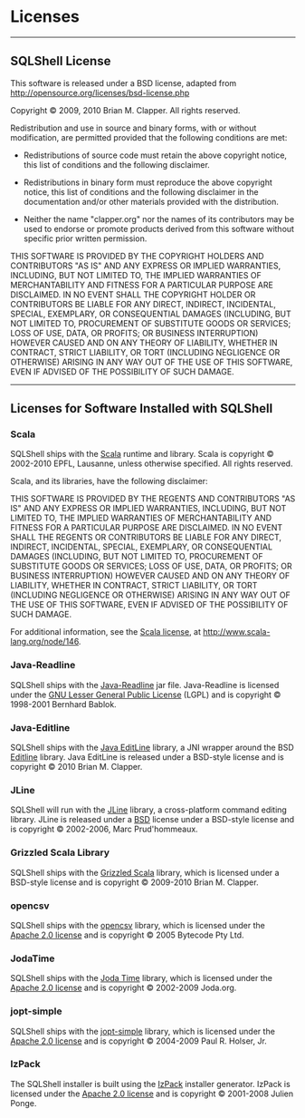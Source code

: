 Licenses
========

---

## SQLShell License

This software is released under a BSD license, adapted from
<http://opensource.org/licenses/bsd-license.php>

Copyright &copy; 2009, 2010 Brian M. Clapper.
All rights reserved.

Redistribution and use in source and binary forms, with or without
modification, are permitted provided that the following conditions are met:

* Redistributions of source code must retain the above copyright notice,
  this list of conditions and the following disclaimer.

* Redistributions in binary form must reproduce the above copyright notice,
  this list of conditions and the following disclaimer in the documentation
  and/or other materials provided with the distribution.

* Neither the name "clapper.org" nor the names of its contributors may be
  used to endorse or promote products derived from this software without
  specific prior written permission.

THIS SOFTWARE IS PROVIDED BY THE COPYRIGHT HOLDERS AND CONTRIBUTORS "AS IS"
AND ANY EXPRESS OR IMPLIED WARRANTIES, INCLUDING, BUT NOT LIMITED TO, THE
IMPLIED WARRANTIES OF MERCHANTABILITY AND FITNESS FOR A PARTICULAR PURPOSE
ARE DISCLAIMED. IN NO EVENT SHALL THE COPYRIGHT HOLDER OR CONTRIBUTORS BE
LIABLE FOR ANY DIRECT, INDIRECT, INCIDENTAL, SPECIAL, EXEMPLARY, OR
CONSEQUENTIAL DAMAGES (INCLUDING, BUT NOT LIMITED TO, PROCUREMENT OF
SUBSTITUTE GOODS OR SERVICES; LOSS OF USE, DATA, OR PROFITS; OR BUSINESS
INTERRUPTION) HOWEVER CAUSED AND ON ANY THEORY OF LIABILITY, WHETHER IN
CONTRACT, STRICT LIABILITY, OR TORT (INCLUDING NEGLIGENCE OR OTHERWISE)
ARISING IN ANY WAY OUT OF THE USE OF THIS SOFTWARE, EVEN IF ADVISED OF THE
POSSIBILITY OF SUCH DAMAGE.

---

## Licenses for Software Installed with SQLShell

### Scala

SQLShell ships with the [Scala][scala] runtime and library.
Scala is copyright &copy; 2002-2010 EPFL, Lausanne, unless otherwise
specified. All rights reserved.

Scala, and its libraries, have the following disclaimer:

THIS SOFTWARE IS PROVIDED BY THE REGENTS AND CONTRIBUTORS "AS IS" AND ANY
EXPRESS OR IMPLIED WARRANTIES, INCLUDING, BUT NOT LIMITED TO, THE IMPLIED
WARRANTIES OF MERCHANTABILITY AND FITNESS FOR A PARTICULAR PURPOSE ARE
DISCLAIMED. IN NO EVENT SHALL THE REGENTS OR CONTRIBUTORS BE LIABLE FOR ANY
DIRECT, INDIRECT, INCIDENTAL, SPECIAL, EXEMPLARY, OR CONSEQUENTIAL DAMAGES
(INCLUDING, BUT NOT LIMITED TO, PROCUREMENT OF SUBSTITUTE GOODS OR
SERVICES; LOSS OF USE, DATA, OR PROFITS; OR BUSINESS INTERRUPTION) HOWEVER
CAUSED AND ON ANY THEORY OF LIABILITY, WHETHER IN CONTRACT, STRICT
LIABILITY, OR TORT (INCLUDING NEGLIGENCE OR OTHERWISE) ARISING IN ANY WAY
OUT OF THE USE OF THIS SOFTWARE, EVEN IF ADVISED OF THE POSSIBILITY OF SUCH
DAMAGE.

For additional information, see the [Scala license][scala-license], at
<http://www.scala-lang.org/node/146>.

[scala]: http://www.scala-lang.org/
[scala-license]: http://www.scala-lang.org/node/146

### Java-Readline

SQLShell ships with the [Java-Readline][java-readline] jar file. Java-Readline
is licensed under the [GNU Lesser General Public License][LGPL] (LGPL) and is
copyright &copy; 1998-2001 Bernhard Bablok.

[java-readline]: http://java-readline.sourceforge.net/
[LGPL]: http://www.gnu.org/licenses/lgpl.html

### Java-Editline

SQLShell ships with the [Java EditLine][javaeditline] library, a JNI
wrapper around the BSD [Editline][editline] library. Java EditLine is released
under a BSD-style license and is copyright &copy; 2010 Brian M. Clapper.

[javaeditline]: http://software.clapper.org/java/javaeditline/
[editline]: http://www.thrysoee.dk/editline/

### JLine

SQLShell will run with the [JLine][jline] library, a cross-platform command
editing library. JLine is released under a [BSD][os-bsd] license under a
BSD-style license and is copyright &copy; 2002-2006, Marc Prud'hommeaux.

[jline]: http://jline.sourceforge.net/
[os-bsd]: http://www.opensource.org/licenses/bsd-license.php

### Grizzled Scala Library

SQLShell ships with the [Grizzled Scala][grizzled-scala] library, which is
licensed under a BSD-style license and is copyright &copy; 2009-2010
Brian M. Clapper.

[grizzled-scala]: http://software.clapper.org/scala/grizzled-scala/

### opencsv

SQLShell ships with the [opencsv][opencsv] library, which is licensed under
the [Apache 2.0 license][apache-license] and is copyright &copy; 2005
Bytecode Pty Ltd.

[opencsv]: http://opencsv.sourceforge.net/
[apache-license]: http://www.apache.org/licenses/LICENSE-2.0

### JodaTime

SQLShell ships with the [Joda Time][joda-time] library, which is licensed
under the [Apache 2.0 license][apache-license] and is copyright &copy;
2002-2009 Joda.org.

[joda-time]: http://joda-time.sourceforge.net/index.html

### jopt-simple

SQLShell ships with the [jopt-simple][jopt-simple] library, which is licensed
under the [Apache 2.0 license][apache-license] and is copyright &copy;
2004-2009 Paul R. Holser, Jr.

[jopt-simple]: http://jopt-simple.sourceforge.net/index.html

### IzPack

The SQLShell installer is built using the [IzPack][izpack] installer
generator. IzPack is licensed under the [Apache 2.0
license][apache-license] and is copyright &copy; 2001-2008 Julien Ponge.

[izpack]: http://izpack.org/
